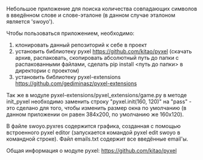 Небольшое приложение для поиска количества совпадающих символов в введённом слове и слове-эталоне (в данном случае эталоном является 'swoyo').

Чтобы пользоваться приложением, необходимо:
1) клонировать данный репозиторий к себе в проект
2) установить библиотеку pyxel https://github.com/kitao/pyxel (скачать архив, распаковать, скопировать абсолютный путь до папки с распакованными файлами, сделать pip install <путь до папки> в директории с проектом)
3) установить библиотеку pyxel-extensions https://github.com/gediminasz/pyxel-extensions

Так же в модуле pyxel-extensions/pyxel_extensions/game.py в методе init_pyxel необходимо заменить строку "pyxel.init(160, 120)" на "pass" - это сделано для того, чтобы изменить размер окна по умолчанию (в данном приложении он равен 384х200, по умолчанию же 160x120).

В файле swoyo.pyxres содержится графика, созданная с помощью встроенного pyxel editor (запускается командой pyxel edit swoyo в командной строке).
Файл emails.txt содержит все введённые email'ы.

Общая информация о модуле pyxel: https://github.com/kitao/pyxel
